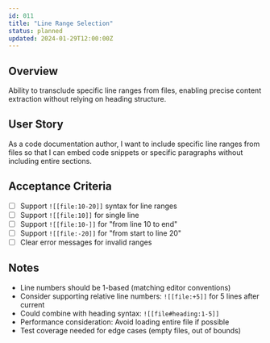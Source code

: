 ```yaml
---
id: 011
title: "Line Range Selection"
status: planned
updated: 2024-01-29T12:00:00Z
---
```


## Overview

Ability to transclude specific line ranges from files, enabling precise content extraction without relying on heading structure.

## User Story

As a code documentation author, I want to include specific line ranges from files so that I can embed code snippets or specific paragraphs without including entire sections.

## Acceptance Criteria

- [ ] Support `![[file:10-20]]` syntax for line ranges
- [ ] Support `![[file:10]]` for single line
- [ ] Support `![[file:10-]]` for "from line 10 to end"
- [ ] Support `![[file:-20]]` for "from start to line 20"
- [ ] Clear error messages for invalid ranges

## Notes

- Line numbers should be 1-based (matching editor conventions)
- Consider supporting relative line numbers: `![[file:+5]]` for 5 lines after current
- Could combine with heading syntax: `![[file#heading:1-5]]`
- Performance consideration: Avoid loading entire file if possible
- Test coverage needed for edge cases (empty files, out of bounds)